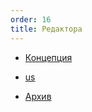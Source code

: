 ```yaml
---
order: 16
title: Редактора
---
```


-  [Концепция](./../../upcoming-release/wysiwyg/concept/_index)

-  [us](./../../upcoming-release/wysiwyg/us/_index)

-  [Архив](./../../upcoming-release/wysiwyg/archive/_index)